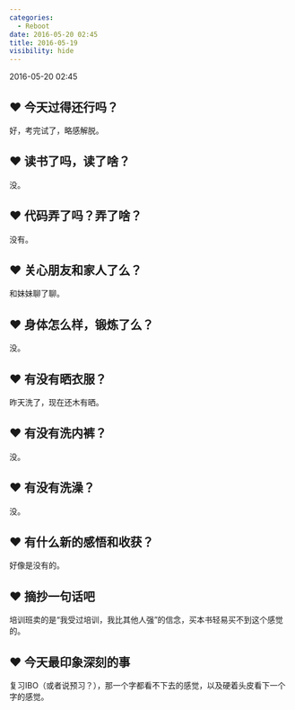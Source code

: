 ```yaml
---
categories:
  - Reboot
date: 2016-05-20 02:45
title: 2016-05-19
visibility: hide
---
```


2016-05-20 02:45

<!-- more -->

## ❤ 今天过得还行吗？

好，考完试了，略感解脱。

## ❤ 读书了吗，读了啥？

没。

## ❤ 代码弄了吗？弄了啥？

没有。

## ❤ 关心朋友和家人了么？

和妹妹聊了聊。

## ❤ 身体怎么样，锻炼了么？

没。

## ❤ 有没有晒衣服？

昨天洗了，现在还木有晒。

## ❤ 有没有洗内裤？

没。

## ❤ 有没有洗澡？

没。

## ❤ 有什么新的感悟和收获？

好像是没有的。

## ❤ 摘抄一句话吧

培训班卖的是“我受过培训，我比其他人强”的信念，买本书轻易买不到这个感觉的。

## ❤ 今天最印象深刻的事

复习IBO（或者说预习？），那一个字都看不下去的感觉，以及硬着头皮看下一个字的感觉。